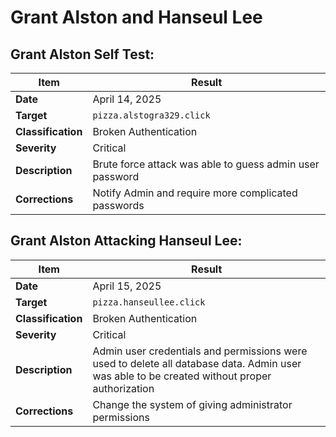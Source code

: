 # Grant Alston and Hanseul Lee

## Grant Alston Self Test:
| Item            | Result                           |
|-----------------|----------------------------------|
| **Date**        | April 14, 2025                   |
| **Target**      | `pizza.alstogra329.click`       |
| **Classification** | Broken Authentication                      |
| **Severity**    |    Critical                    |
| **Description** | Brute force attack was able to guess admin user password |
| **Corrections** | Notify Admin and require more complicated passwords |


## Grant Alston Attacking Hanseul Lee:
| Item            | Result                           |
|-----------------|----------------------------------|
| **Date**        | April 15, 2025                   |
| **Target**      | `pizza.hanseullee.click`       |
| **Classification** | Broken Authentication                      |
| **Severity**    |    Critical                    |
| **Description** | Admin user credentials and permissions were used to delete all database data. Admin user was able to be created without proper authorization  |
| **Corrections** | Change the system of giving administrator permissions |